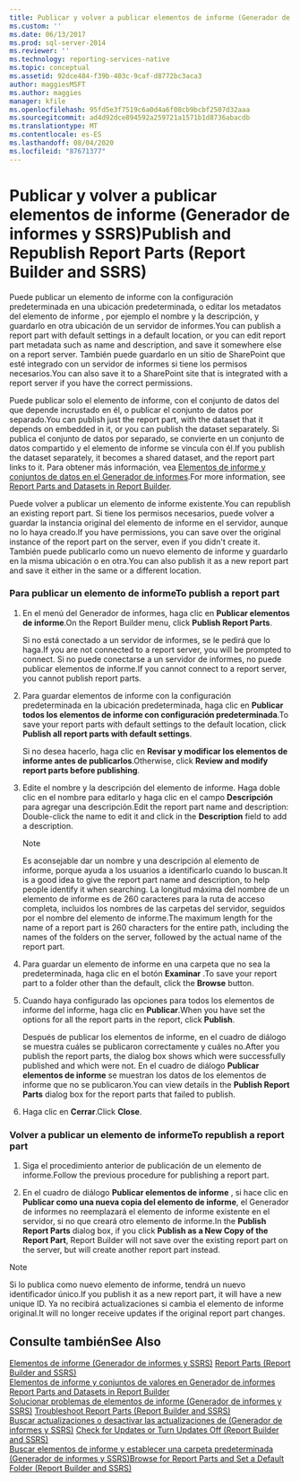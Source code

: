 ```yaml
---
title: Publicar y volver a publicar elementos de informe (Generador de informes y SSRS) | Microsoft Docs
ms.custom: ''
ms.date: 06/13/2017
ms.prod: sql-server-2014
ms.reviewer: ''
ms.technology: reporting-services-native
ms.topic: conceptual
ms.assetid: 92dce484-f39b-403c-9caf-d8772bc3aca3
author: maggiesMSFT
ms.author: maggies
manager: kfile
ms.openlocfilehash: 95fd5e3f7519c6a0d4a6f08cb9bcbf2507d32aaa
ms.sourcegitcommit: ad4d92dce894592a259721a1571b1d8736abacdb
ms.translationtype: MT
ms.contentlocale: es-ES
ms.lasthandoff: 08/04/2020
ms.locfileid: "87671377"
---
```

# <a name="publish-and-republish-report-parts-report-builder-and-ssrs"></a><span data-ttu-id="8757a-102">Publicar y volver a publicar elementos de informe (Generador de informes y SSRS)</span><span class="sxs-lookup"><span data-stu-id="8757a-102">Publish and Republish Report Parts (Report Builder and SSRS)</span></span>
  <span data-ttu-id="8757a-103">Puede publicar un elemento de informe con la configuración predeterminada en una ubicación predeterminada, o editar los metadatos del elemento de informe , por ejemplo el nombre y la descripción, y guardarlo en otra ubicación de un servidor de informes.</span><span class="sxs-lookup"><span data-stu-id="8757a-103">You can publish a report part with default settings in a default location, or you can edit report part metadata such as name and description, and save it somewhere else on a report server.</span></span> <span data-ttu-id="8757a-104">También puede guardarlo en un sitio de SharePoint que esté integrado con un servidor de informes si tiene los permisos necesarios.</span><span class="sxs-lookup"><span data-stu-id="8757a-104">You can also save it to a SharePoint site that is integrated with a report server if you have the correct permissions.</span></span>  
  
 <span data-ttu-id="8757a-105">Puede publicar solo el elemento de informe, con el conjunto de datos del que depende incrustado en él, o publicar el conjunto de datos por separado.</span><span class="sxs-lookup"><span data-stu-id="8757a-105">You can publish just the report part, with the dataset that it depends on embedded in it, or you can publish the dataset separately.</span></span> <span data-ttu-id="8757a-106">Si publica el conjunto de datos por separado, se convierte en un conjunto de datos compartido y el elemento de informe se vincula con él.</span><span class="sxs-lookup"><span data-stu-id="8757a-106">If you publish the dataset separately, it becomes a shared dataset, and the report part links to it.</span></span> <span data-ttu-id="8757a-107">Para obtener más información, vea [Elementos de informe y conjuntos de datos en el Generador de informes](../report-data/report-parts-and-datasets-in-report-builder.md).</span><span class="sxs-lookup"><span data-stu-id="8757a-107">For more information, see [Report Parts and Datasets in Report Builder](../report-data/report-parts-and-datasets-in-report-builder.md).</span></span>  
  
 <span data-ttu-id="8757a-108">Puede volver a publicar un elemento de informe existente.</span><span class="sxs-lookup"><span data-stu-id="8757a-108">You can republish an existing report part.</span></span> <span data-ttu-id="8757a-109">Si tiene los permisos necesarios, puede volver a guardar la instancia original del elemento de informe en el servidor, aunque no lo haya creado.</span><span class="sxs-lookup"><span data-stu-id="8757a-109">If you have permissions, you can save over the original instance of the report part on the server, even if you didn't create it.</span></span> <span data-ttu-id="8757a-110">También puede publicarlo como un nuevo elemento de informe y guardarlo en la misma ubicación o en otra.</span><span class="sxs-lookup"><span data-stu-id="8757a-110">You can also publish it as a new report part and save it either in the same or a different location.</span></span>  
  
### <a name="to-publish-a-report-part"></a><span data-ttu-id="8757a-111">Para publicar un elemento de informe</span><span class="sxs-lookup"><span data-stu-id="8757a-111">To publish a report part</span></span>  
  
1.  <span data-ttu-id="8757a-112">En el menú del Generador de informes, haga clic en **Publicar elementos de informe**.</span><span class="sxs-lookup"><span data-stu-id="8757a-112">On the Report Builder menu, click **Publish Report Parts**.</span></span>  
  
     <span data-ttu-id="8757a-113">Si no está conectado a un servidor de informes, se le pedirá que lo haga.</span><span class="sxs-lookup"><span data-stu-id="8757a-113">If you are not connected to a report server, you will be prompted to connect.</span></span> <span data-ttu-id="8757a-114">Si no puede conectarse a un servidor de informes, no puede publicar elementos de informe.</span><span class="sxs-lookup"><span data-stu-id="8757a-114">If you cannot connect to a report server, you cannot publish report parts.</span></span>  
  
2.  <span data-ttu-id="8757a-115">Para guardar elementos de informe con la configuración predeterminada en la ubicación predeterminada, haga clic en **Publicar todos los elementos de informe con configuración predeterminada**.</span><span class="sxs-lookup"><span data-stu-id="8757a-115">To save your report parts with default settings to the default location, click **Publish all report parts with default settings**.</span></span>  
  
     <span data-ttu-id="8757a-116">Si no desea hacerlo, haga clic en **Revisar y modificar los elementos de informe antes de publicarlos**.</span><span class="sxs-lookup"><span data-stu-id="8757a-116">Otherwise, click **Review and modify report parts before publishing**.</span></span>  
  
3.  <span data-ttu-id="8757a-117">Edite el nombre y la descripción del elemento de informe. Haga doble clic en el nombre para editarlo y haga clic en el campo **Descripción** para agregar una descripción.</span><span class="sxs-lookup"><span data-stu-id="8757a-117">Edit the report part name and description: Double-click the name to edit it and click in the **Description** field to add a description.</span></span>  
  
    > [!NOTE]  
    >  <span data-ttu-id="8757a-118">Es aconsejable dar un nombre y una descripción al elemento de informe, porque ayuda a los usuarios a identificarlo cuando lo buscan.</span><span class="sxs-lookup"><span data-stu-id="8757a-118">It is a good idea to give the report part name and description, to help people identify it when searching.</span></span> <span data-ttu-id="8757a-119">La longitud máxima del nombre de un elemento de informe es de 260 caracteres para la ruta de acceso completa, incluidos los nombres de las carpetas del servidor, seguidos por el nombre del elemento de informe.</span><span class="sxs-lookup"><span data-stu-id="8757a-119">The maximum length for the name of a report part is 260 characters for the entire path, including the names of the folders on the server, followed by the actual name of the report part.</span></span>  
  
4.  <span data-ttu-id="8757a-120">Para guardar un elemento de informe en una carpeta que no sea la predeterminada, haga clic en el botón **Examinar** .</span><span class="sxs-lookup"><span data-stu-id="8757a-120">To save your report part to a folder other than the default, click the **Browse** button.</span></span>  
  
5.  <span data-ttu-id="8757a-121">Cuando haya configurado las opciones para todos los elementos de informe del informe, haga clic en **Publicar**.</span><span class="sxs-lookup"><span data-stu-id="8757a-121">When you have set the options for all the report parts in the report, click **Publish**.</span></span>  
  
     <span data-ttu-id="8757a-122">Después de publicar los elementos de informe, en el cuadro de diálogo se muestra cuáles se publicaron correctamente y cuáles no.</span><span class="sxs-lookup"><span data-stu-id="8757a-122">After you publish the report parts, the dialog box shows which were successfully published and which were not.</span></span> <span data-ttu-id="8757a-123">En el cuadro de diálogo **Publicar elementos de informe** se muestran los datos de los elementos de informe que no se publicaron.</span><span class="sxs-lookup"><span data-stu-id="8757a-123">You can view details in the **Publish Report Parts** dialog box for the report parts that failed to publish.</span></span>  
  
6.  <span data-ttu-id="8757a-124">Haga clic en **Cerrar**.</span><span class="sxs-lookup"><span data-stu-id="8757a-124">Click **Close**.</span></span>  
  
### <a name="to-republish-a-report-part"></a><span data-ttu-id="8757a-125">Volver a publicar un elemento de informe</span><span class="sxs-lookup"><span data-stu-id="8757a-125">To republish a report part</span></span>  
  
1.  <span data-ttu-id="8757a-126">Siga el procedimiento anterior de publicación de un elemento de informe.</span><span class="sxs-lookup"><span data-stu-id="8757a-126">Follow the previous procedure for publishing a report part.</span></span>  
  
2.  <span data-ttu-id="8757a-127">En el cuadro de diálogo **Publicar elementos de informe** , si hace clic en **Publicar como una nueva copia del elemento de informe**, el Generador de informes no reemplazará el elemento de informe existente en el servidor, si no que creará otro elemento de informe.</span><span class="sxs-lookup"><span data-stu-id="8757a-127">In the **Publish Report Parts** dialog box, if you click **Publish as a New Copy of the Report Part**, Report Builder will not save over the existing report part on the server, but will create another report part instead.</span></span>  
  
> [!NOTE]  
>  <span data-ttu-id="8757a-128">Si lo publica como nuevo elemento de informe, tendrá un nuevo identificador único.</span><span class="sxs-lookup"><span data-stu-id="8757a-128">If you publish it as a new report part, it will have a new unique ID.</span></span> <span data-ttu-id="8757a-129">Ya no recibirá actualizaciones si cambia el elemento de informe original.</span><span class="sxs-lookup"><span data-stu-id="8757a-129">It will no longer receive updates if the original report part changes.</span></span>  
  
## <a name="see-also"></a><span data-ttu-id="8757a-130">Consulte también</span><span class="sxs-lookup"><span data-stu-id="8757a-130">See Also</span></span>  
 <span data-ttu-id="8757a-131">[Elementos de informe &#40;Generador de informes y SSRS&#41;](../report-parts-report-builder-and-ssrs.md) </span><span class="sxs-lookup"><span data-stu-id="8757a-131">[Report Parts &#40;Report Builder and SSRS&#41;](../report-parts-report-builder-and-ssrs.md) </span></span>  
 <span data-ttu-id="8757a-132">[Elementos de informe y conjuntos de valores en Generador de informes](../report-data/report-parts-and-datasets-in-report-builder.md) </span><span class="sxs-lookup"><span data-stu-id="8757a-132">[Report Parts and Datasets in Report Builder](../report-data/report-parts-and-datasets-in-report-builder.md) </span></span>  
 <span data-ttu-id="8757a-133">[Solucionar problemas de elementos de informe &#40;Generador de informes y SSRS&#41;](../troubleshoot-report-parts-report-builder-and-ssrs.md) </span><span class="sxs-lookup"><span data-stu-id="8757a-133">[Troubleshoot Report Parts &#40;Report Builder and SSRS&#41;](../troubleshoot-report-parts-report-builder-and-ssrs.md) </span></span>  
 <span data-ttu-id="8757a-134">[Buscar actualizaciones o desactivar las actualizaciones de &#40;Generador de informes y SSRS&#41;](../check-for-updates-or-turn-updates-off-report-builder-and-ssrs.md) </span><span class="sxs-lookup"><span data-stu-id="8757a-134">[Check for Updates or Turn Updates Off &#40;Report Builder and SSRS&#41;](../check-for-updates-or-turn-updates-off-report-builder-and-ssrs.md) </span></span>  
 [<span data-ttu-id="8757a-135">Buscar elementos de informe y establecer una carpeta predeterminada &#40;Generador de informes y SSRS&#41;</span><span class="sxs-lookup"><span data-stu-id="8757a-135">Browse for Report Parts and Set a Default Folder &#40;Report Builder and SSRS&#41;</span></span>](browse-for-report-parts-and-set-a-default-folder-report-builder-and-ssrs.md)  
  
  
